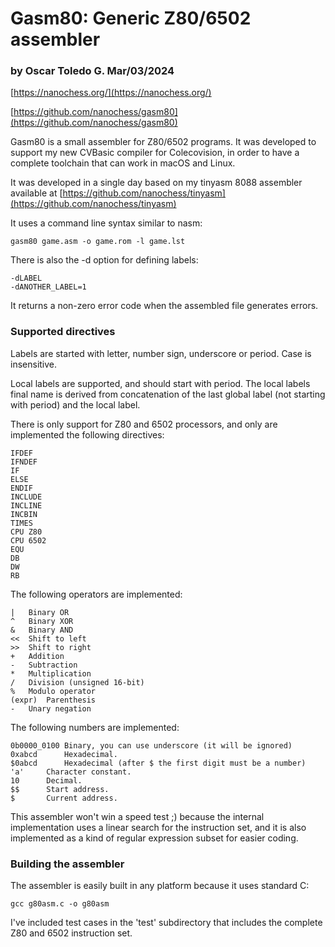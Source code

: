 # Gasm80: Generic Z80/6502 assembler
### by Oscar Toledo G. Mar/03/2024

[https://nanochess.org/](https://nanochess.org/)

[https://github.com/nanochess/gasm80](https://github.com/nanochess/gasm80)

Gasm80 is a small assembler for Z80/6502 programs. It was developed to support my new CVBasic compiler for Colecovision, in order to have a complete toolchain that can work in macOS and Linux.

It was developed in a single day based on my tinyasm 8088 assembler available at [https://github.com/nanochess/tinyasm](https://github.com/nanochess/tinyasm)

It uses a command line syntax similar to nasm:

    gasm80 game.asm -o game.rom -l game.lst

There is also the -d option for defining labels:

    -dLABEL
    -dANOTHER_LABEL=1

It returns a non-zero error code when the assembled file generates errors.

### Supported directives

Labels are started with letter, number sign, underscore or period. Case is insensitive.

Local labels are supported, and should start with period. The local labels final name is derived from concatenation of the last global label (not starting with period) and the local label.

There is only support for Z80 and 6502 processors, and only are implemented the following directives:

    IFDEF
    IFNDEF
    IF
    ELSE
    ENDIF
    INCLUDE
    INCLINE
    INCBIN
    TIMES
    CPU Z80
    CPU 6502
    EQU
    DB
    DW
    RB

The following operators are implemented:

	|	Binary OR
	^	Binary XOR
	&	Binary AND
	<<	Shift to left
	>>	Shift to right
	+	Addition 
	-	Subtraction 
	* 	Multiplication 
	/	Division (unsigned 16-bit)
	%	Modulo operator
	(expr)	Parenthesis
	-	Unary negation

The following numbers are implemented:

	0b0000_0100	Binary, you can use underscore (it will be ignored)
	0xabcd		Hexadecimal.
	$0abcd		Hexadecimal (after $ the first digit must be a number)
	'a'		Character constant.
	10		Decimal.
	$$		Start address.
	$		Current address.

This assembler won't win a speed test ;) because the internal implementation uses a linear search for the instruction set, and it is also implemented as a kind of regular expression subset for easier coding.


### Building the assembler

The assembler is easily built in any platform because it uses standard C:

    gcc g80asm.c -o g80asm

I've included test cases in the 'test' subdirectory that includes the complete Z80 and 6502 instruction set.
